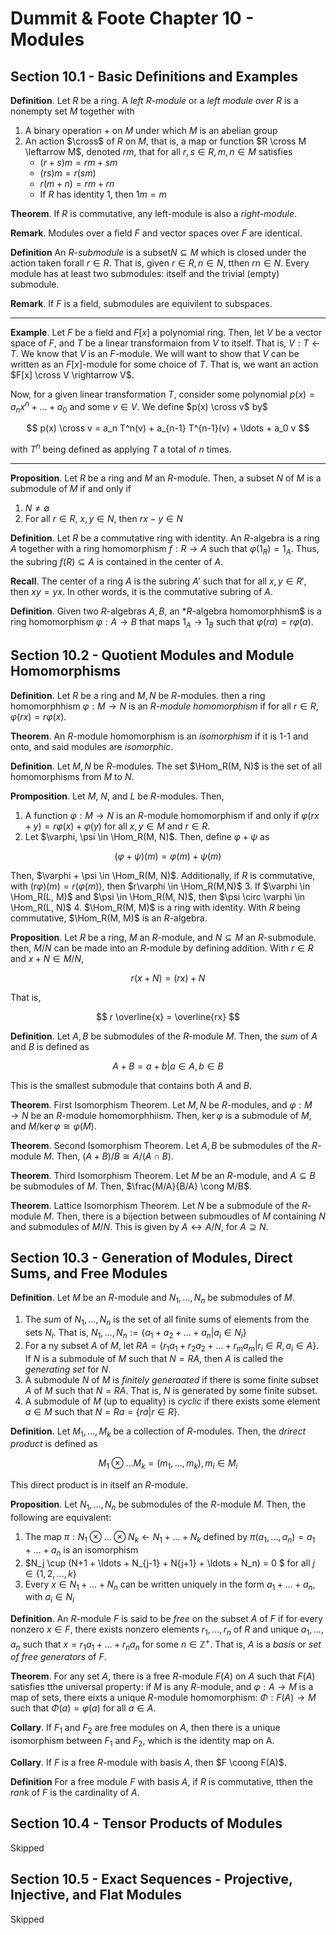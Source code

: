 # Dummit & Foote Chapter 10 - Modules

## Section 10.1 - Basic Definitions and Examples

**Definition**. Let $R$ be a ring. A *left $R$-module* or a *left module over $R$* is a nonempty set $M$ together with

1. A binary operation $+$ on $M$ under which $M$ is an abelian group
2. An action $\cross$ of $R$ on $M$, that is, a map or function $R \cross M \leftarrow M$, denoted $rm$, that for all $r, s \in R, m, n \in M$ satisfies
    - $(r + s)m = rm + sm$
    - $(rs)m = r(sm)$
    - $r(m + n) = rm + rn$
    - If $R$ has identity $1$, then $1m = m$

**Theorem**. If $R$ is commutative, any left-module is also a *right-module*.

**Remark**. Modules over a field $F$ and vector spaces over $F$ are identical.

**Definition** An *R-submodule* is a subset$N \subseteq M$ which is closed under the action taken forall $r \in R$. That is, given $r \in R, n \in N$, tthen $rn \in N$. Every module has at least two submodules: itself and the trivial (empty) submodule.

**Remark**. If $F$ is a field, submodules are equivilent to subspaces.

---

**Example**. Let $F$ be a field and $F[x]$ a polynomial ring. Then, let $V$ be a vector space of $F$, and $T$ be a linear transformaion from $V$ to itself. That is, $V: T \leftarrow T$. We know that $V$ is an $F$-module. We will want to show that $V$ can be written as an $F[x]$-module for some choice of $T$. That is, we want an action $F[x] \cross V \rightarrow V$.

Now, for a given linear transformation $T$, consider some polynomial $p(x) = a_n x^n + \ldots + a_0$ and some $v \in V$. We define $p(x) \cross v$ by$

$$
p(x) \cross v = a_n T^n(v) + a_{n-1} T^{n-1}(v) + \ldots + a_0 v
$$

with $T^n$ being defined as applying $T$ a total of $n$ times.

---

**Proposition**. Let $R$ be a ring and $M$ an $R$-module. Then, a subset $N$ of $M$ is a submodule of $M$ if and only if

1. $N \neq \emptyset$
2. For all $r \in R$, $x, y \in N$, then $rx - y \in N$

**Definition**. Let $R$ be a commutative ring with identity. An $R$-algebra is a ring $A$ together with a ring homomorphism $f: R \rightarrow A$ such that $\varphi(1_R) = 1_A$. Thus, the subring $f(R) \subseteq A$ is contained in the center of $A$.

**Recall**. The center of a ring $A$ is the subring $A'$ such that for all $x, y \in R'$, then $xy = yx$. In other words, it is the commutative subring of $A$.

**Definition**. Given two $R$-algebras $A, B$, an *$R$-algebra homomorphhism$ is a ring homomorphism $\varphi: A \rightarrow B$ that maps $1_A \rightarrow 1_B$ such that $\varphi(ra) = r\varphi(a)$.

## Section 10.2 - Quotient Modules and Module Homomorphisms

**Definition**. Let $R$ be a ring and $M, N$ be $R$-modules. then a ring homomorphhism $\varphi: M \rightarrow N$ is an *$R$-module homomorphism* if for all $r \in R$, $\varphi(rx) = r\varphi(x)$.

**Theorem**. An $R$-module homomorphism is an *isomorphism* if it is 1-1 and onto, and said modules are *isomorphic*.

**Definition**. Let $M, N$ be $R$-modules. The set $\Hom_R(M, N)$ is the set of all homomorphisms from $M$ to $N$.

**Promposition**. Let $M$, $N$, and $L$ be $R$-modules. Then,

1. A function $\varphi: M \rightarrow N$ is an $R$-module homomorphism if and only if $\varphi(rx + y) = r\varphi(x) + \varphi(y)$ for all $x, y \in M$ and $r \in R$.
2. Let $\varphi, \psi \in \Hom_R(M, N)$. Then, define $\varphi + \psi$ as

$$
(\varphi + \psi)(m) = \varphi(m) + \psi(m)
$$

Then, $\varphi + \psi \in \Hom_R(M, N)$. Additionally, if $R$ is commutative, with $(r\varphi)(m) = r(\varphi(m))$, then $r\varphi \in \Hom_R(M,N)$
3. If $\varphi \in \Hom_R(L, M)$ and $\psi \in \Hom_R(M, N)$, then $\psi \circ \varphi \in \Hom_R(L, N)$
4. $\Hom_R(M, M)$ is a ring with identity. With $R$ being commutative, $\Hom_R(M, M)$ is an $R$-algebra.

**Proposition**. Let $R$ be a ring, $M$ an $R$-module, and $N \subseteq M$ an $R$-submodule. then, $M/N$ can be made into an $R$-module by defining addition. With $r \in R$ and $x + N \in M/N$,

$$
r(x + N) = (rx) + N
$$

That is,

$$
r \overline{x} = \overline{rx}
$$

**Definition**. Let $A, B$ be submodules  of the $R$-module $M$. Then, the *sum* of $A$ and $B$ is defined as

$$
A + B = {a + b | a \in A, b \in B}
$$

This is the smallest submodule that contains both $A$ and $B$.

**Theorem**. First Isomorphism Theorem. Let $M, N$ be $R$-modules, and $\varphi: M \rightarrow N$ be an $R$-module homomorphhiism. Then, $\ker \varphi$ is a submodule of $M$, and $M / \ker \varphi \cong \varphi(M)$.

**Theorem**. Second Isomorphism Theorem. Let $A, B$ be submodules of the $R$-module $M$. Then, $(A + B)/B \cong A/(A \cap B)$.

**Theorem**. Third Isomorphism Theorem. Let $M$ be an $R$-module, and $A \subseteq B$ be submodules of $M$. Then, $\frac{M/A}{B/A} \cong M/B$.

**Theorem**. Lattice Isomorphism Theorem. Let $N$ be a submodule of the $R$-module $M$. Then, there is a bijection between submoudles of $M$ containing $N$ and submodules of $M/N$. This is given by $A \leftrightarrow A/N$, for $A \supseteq N$.

## Section 10.3 - Generation of Modules, Direct Sums, and Free Modules

**Definition**. Let $M$ be an $R$-module and $N_1, \ldots, N_n$ be submodules of $M$.

1. The *sum* of $N_1, \ldots, N_n$ is the set of all finite sums of elements from the sets $N_i$. That is, $N_1, \ldots, N_n := \{a_1 + a_2 + \ldots + a_n | a_i \in N_i\}$
2. For a ny subset $A$ of $M$, let $RA = \{r_1 a_1 + r_2 a_2 + \ldots + r_m a_m | r_i \in R, a_i \in A\}$. If $N$ is a submodule of $M$ such that $N = RA$, then $A$ is called the *generating set* for $N$.
3. A submodule $N$ of $M$ is *finitely generaated* if there is some finite subset $A$ of $M$ such that $N = RA$. That is, $N$ is generated by some finite subset.
4. A submodule of $M$ (up to equality) is $cyclic$ if there exists some element $a \in M$ such that $N = Ra = \{ra | r \in R\}$.

**Definition**. Let $M_1, \ldots, M_k$ be a collection of $R$-modules. Then, the *drirect product* is defined as

$$
M_1 \otimes \ldots M_k = (m_1, \ldots, m_k), m_i \in M_i
$$

This direct product is in itself an $R$-module.

**Proposition**. Let $N_1, \ldots, N_n$ be submodules of the $R$-module $M$. Then, the following are equivalent:

1. The map $\pi: N_1 \otimes \ldots \otimes N_k \leftarrow N_1 + \ldots + N_k$ defined by $\pi(a_1, \ldots, a_n) = a_1 + \ldots + a_n$ is an isomorphism
2. $N_j \cup (N+1 + \ldots + N_{j-1} + N{j+1} + \ldots + N_n) = 0 $ for all $j \in \{1, 2, \ldots, k\}$
3. Every $x \in N_1 + \ldots + N_n$ can be written uniquely in the form $a_1 + \ldots + a_n$, with $a_i \in N_i$

**Definition**. An $R$-module $F$ is said to be *free* on the subset $A$ of $F$ if for every nonzero $x \in F$, there exists nonzero elements $r_1, \ldots, r_n$ of $R$ and unique $a_1, \ldots, a_n$ such that $x = r_1 a_1 + \ldots + r_n a_n$ for some $n \in \mathbb{Z}^+$. That is, $A$ is a *basis* or *set of free generators* of $F$.

**Theorem**. For any set $A$, there is a free $R$-module $F(A)$ on $A$ such that $F(A)$ satisfies tthe universal property: if $M$ is any $R$-module, and $\varphi: A \rightarrow M$ is a map of sets, there eixts a unique $R$-module homomorphism: $\Phi: F(A) \rightarrow M$ such that $\Phi(a) = \varphi(a)$ for all $a \in A$.

**Collary**. If $F_1$ and $F_2$ are free modules on $A$, then there is a unique isomorphism between $F_1$ and $F_2$, which is the identity map on A.

**Collary**. If $F$ is a free $R$-module with basis $A$, then $F \coong F(A)$.

**Definition** For a free module $F$ with basis $A$, if $R$ is commutative, tthen the *rank* of $F$ is the cardinality of $A$.

## Section 10.4 - Tensor Products of Modules

Skipped

## Section 10.5 - Exact Sequences - Projective, Injective, and Flat Modules

Skipped